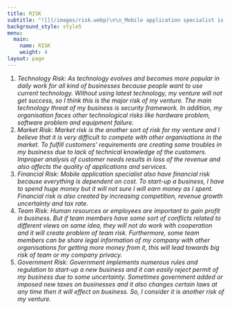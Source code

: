 ```yaml
---
title: RISK
subtitle: "![](/images/risk.webp)\n\n_Mobile application specialist is a complex process that has many different risk but the major risks of my venture are_ \n\n_•\tTechnology Risk_\n\n_•\tMarket Risk_\n\n_•\tFinancial Risk_\n\n_•\tTeam Risk_\n\n_•\tGovernment Risk_"
background_style: style5
menu:
  main:
    name: RISK
    weight: 4
layout: page
---
```



1. _Technology Risk: As technology evolves and becomes more popular in daily work for all kind of businesses because people want to use current technology. Without using latest technology, my venture will not get success, so I think this is the major risk of my venture. The main technology threat of my business is security framework. In addition, my organisation faces other technological risks like hardware problem, software problem and equipment failure._
2. _Market Risk: Market risk is the another sort of risk for my venture and I believe that it is very difficult to compete with other organisations in the market. To fulfill customers’ requirements are creating some troubles in my business due to lack of technical knowledge of the customers. Improper analysis of customer needs results in loss of the revenue and also affects the quality of applications and services._
3. _Financial Risk: Mobile application specialist also have financial risk because everything is dependent on cost. To start-up a business, I have to spend huge money but it will not sure I will earn money as I spent. Financial risk is also created by increasing competition, revenue growth uncertainty and tax rate._
4. _Team Risk: Human resources or employees are important to gain profit in business. But if team members have some sort of conflicts related to different views on same idea, they will not do work with cooperation and it will create problem of team risk. Furthermore, some team members can be share legal information of my company with other organisations for getting more money from it, this will lead towards big risk of team or my company privacy._   
5. _Government Risk: Government implements numerous rules and regulation to start-up a new business and it can easily reject permit of my business due to some uncertainty.  Sometimes government added or imposed new taxes on businesses and it also changes certain laws at any time then it will effect on business. So, I consider it is another risk of my venture._
